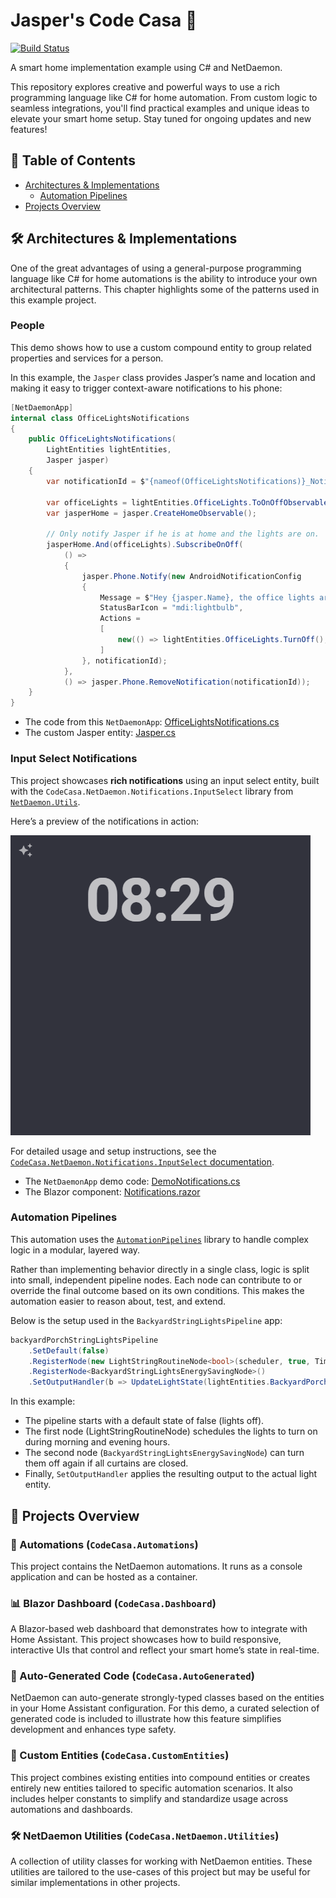 # Jasper's Code Casa 🏡

[![Build Status](https://github.com/DevJasperNL/CodeCasa/actions/workflows/ci-build-and-test.yml/badge.svg)](https://github.com/DevJasperNL/CodeCasa/actions/workflows/ci-build-and-test.yml)

A smart home implementation example using C# and NetDaemon.

This repository explores creative and powerful ways to use a rich programming language like C# for home automation. From custom logic to seamless integrations, you'll find practical examples and unique ideas to elevate your smart home setup. Stay tuned for ongoing updates and new features!

## 📖 Table of Contents  
- [Architectures & Implementations](#🛠️-architectures--implementations)
    - [Automation Pipelines](#automation-pipelines)
- [Projects Overview](#🔧-projects-overview)

## 🛠️ Architectures & Implementations

One of the great advantages of using a general-purpose programming language like C# for home automations is the ability to introduce your own architectural patterns. This chapter highlights some of the patterns used in this example project.

### People

This demo shows how to use a custom compound entity to group related properties and services for a person.

In this example, the `Jasper` class provides Jasper’s name and location and making it easy to trigger context-aware notifications to his phone:

```cs
[NetDaemonApp]
internal class OfficeLightsNotifications
{
    public OfficeLightsNotifications(
        LightEntities lightEntities,
        Jasper jasper)
    {
        var notificationId = $"{nameof(OfficeLightsNotifications)}_Notification"; // Note: Using an ID that is consistent between runs also ensures that old notifications are removed/replaced on phones when the app is reloaded.

        var officeLights = lightEntities.OfficeLights.ToOnOffObservable();
        var jasperHome = jasper.CreateHomeObservable();

        // Only notify Jasper if he is at home and the lights are on.
        jasperHome.And(officeLights).SubscribeOnOff(
            () =>
            {
                jasper.Phone.Notify(new AndroidNotificationConfig
                {
                    Message = $"Hey {jasper.Name}, the office lights are on!",
                    StatusBarIcon = "mdi:lightbulb",
                    Actions =
                    [
                        new(() => lightEntities.OfficeLights.TurnOff(), "Click here to turn them off.")
                    ]
                }, notificationId);
            },
            () => jasper.Phone.RemoveNotification(notificationId));
    }
}
```

- The code from this `NetDaemonApp`: [OfficeLightsNotifications.cs](src/CodeCasa.Automations/Apps/Notifications/DemoNotifications.cs)
- The custom Jasper entity: [Jasper.cs](src/CodeCasa.CustomEntities/People/Jasper.cs)

### Input Select Notifications

This project showcases **rich notifications** using an input select entity, built with the `CodeCasa.NetDaemon.Notifications.InputSelect` library from [`NetDaemon.Utils`](https://github.com/DevJasperNL/NetDaemon.Utils).

Here’s a preview of the notifications in action:

![Gif demonstrating dashboard notifications](img/blazor_dashboard_notification_demo.gif "Dashboard Notifications")

For detailed usage and setup instructions, see the [`CodeCasa.NetDaemon.Notifications.InputSelect` documentation](https://github.com/DevJasperNL/NetDaemon.Utils?tab=readme-ov-file#codecasanetdaemonnotificationsinputselect).

- The `NetDaemonApp` demo code: [DemoNotifications.cs](src/CodeCasa.Automations/Apps/Notifications/DemoNotifications.cs)
- The Blazor component: [Notifications.razor](src/CodeCasa.Dashboard/Components/Dashboard/Notifications.razor)

### Automation Pipelines

This automation uses the [`AutomationPipelines`](https://github.com/DevJasperNL/CodeCasa.Libraries) library to handle complex logic in a modular, layered way.

Rather than implementing behavior directly in a single class, logic is split into small, independent pipeline nodes. Each node can contribute to or override the final outcome based on its own conditions. This makes the automation easier to reason about, test, and extend.

Below is the setup used in the `BackyardStringLightsPipeline` app:

```cs
backyardPorchStringLightsPipeline
    .SetDefault(false)
    .RegisterNode(new LightStringRoutineNode<bool>(scheduler, true, TimeSpan.Zero))
    .RegisterNode<BackyardStringLightsEnergySavingNode>()
    .SetOutputHandler(b => UpdateLightState(lightEntities.BackyardPorchStringLights, b));
```

In this example:
- The pipeline starts with a default state of false (lights off).
- The first node (LightStringRoutineNode) schedules the lights to turn on during morning and evening hours.
- The second node (`BackyardStringLightsEnergySavingNode`) can turn them off again if all curtains are closed.
- Finally, `SetOutputHandler` applies the resulting output to the actual light entity.

## 🔧 Projects Overview

### 🤖 Automations (`CodeCasa.Automations`)

This project contains the NetDaemon automations. It runs as a console application and can be hosted as a container.

### 📊 Blazor Dashboard (`CodeCasa.Dashboard`)

A Blazor-based web dashboard that demonstrates how to integrate with Home Assistant. This project showcases how to build responsive, interactive UIs that control and reflect your smart home’s state in real-time.

### 🧬 Auto-Generated Code (`CodeCasa.AutoGenerated`)

NetDaemon can auto-generate strongly-typed classes based on the entities in your Home Assistant configuration. For this demo, a curated selection of generated code is included to illustrate how this feature simplifies development and enhances type safety.

### 🧩 Custom Entities (`CodeCasa.CustomEntities`)

This project combines existing entities into compound entities or creates entirely new entities tailored to specific automation scenarios. It also includes helper constants to simplify and standardize usage across automations and dashboards.

### 🛠️ NetDaemon Utilities (`CodeCasa.NetDaemon.Utilities`)

A collection of utility classes for working with NetDaemon entities. These utilities are tailored to the use-cases of this project but may be useful for similar implementations in other projects.